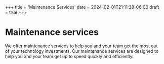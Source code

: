 +++
title = 'Maintenance Services'
date = 2024-02-01T21:11:28-06:00
draft = true
+++
# Maintenance services
We offer maintenance services to help you and your team get the most out of your technology investments. Our maintenance services are designed to help you and your team get up to speed quickly and efficiently.